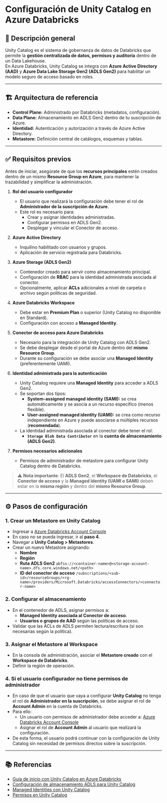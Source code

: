 # Configuración de Unity Catalog en Azure Databricks

## 📌 Descripción general
Unity Catalog es el sistema de gobernanza de datos de Databricks que permite la **gestión centralizada de datos, permisos y auditoría** dentro de un Data Lakehouse.  
En Azure Databricks, Unity Catalog se integra con **Azure Active Directory (AAD)** y **Azure Data Lake Storage Gen2 (ADLS Gen2)** para habilitar un modelo seguro de acceso basado en roles.

---

## 🏗️ Arquitectura de referencia
- **Control Plane:** Administrado por Databricks (metadatos, configuración).
- **Data Plane:** Almacenamiento en ADLS Gen2 dentro de tu suscripción de Azure.
- **Identidad:** Autenticación y autorización a través de Azure Active Directory.
- **Metastore:** Definición central de catálogos, esquemas y tablas.

---

## ✅ Requisitos previos

Antes de iniciar, asegúrate de que los **recursos principales** estén creados dentro de un mismo **Resource Group en Azure**, para mantener la trazabilidad y simplificar la administración.

1. **Rol del usuario configurador**
   - El usuario que realizará la configuración debe tener el rol de **Administrador de la suscripción de Azure**.
   - Este rol es necesario para:
     - Crear y asignar identidades administradas.
     - Configurar permisos en ADLS Gen2.
     - Desplegar y vincular el Conector de acceso.

2. **Azure Active Directory**
   - Inquilino habilitado con usuarios y grupos.
   - Aplicación de servicio registrada para Databricks.

3. **Azure Storage (ADLS Gen2)**
   - Contenedor creado para servir como almacenamiento principal.
   - Configuración de **RBAC** para la identidad administrada asociada al conector.  
   - Opcionalmente, aplicar **ACLs** adicionales a nivel de carpeta o archivo según políticas de seguridad.

4. **Azure Databricks Workspace**
   - Debe estar en **Premium Plan** o superior (Unity Catalog no disponible en Standard).
   - Configuración con acceso a **Managed Identity**.

5. **Conector de acceso para Azure Databricks**
   - Necesario para la integración de Unity Catalog con ADLS Gen2.
   - Se debe desplegar desde el portal de Azure dentro del **mismo Resource Group**.
   - Durante su configuración se debe asociar una **Managed Identity** (preferentemente UAMI).

6. **Identidad administrada para la autenticación**
   - Unity Catalog requiere una **Managed Identity** para acceder a ADLS Gen2.
   - Se soportan dos tipos:
     - **System-assigned managed identity (SAMI):** se crea automáticamente y se asocia a un recurso específico (menos flexible).
     - **User-assigned managed identity (UAMI):** se crea como recurso independiente en Azure y puede asociarse a múltiples recursos (**recomendada**).
   - La identidad administrada asociada al conector debe tener el rol:
     - **`Storage Blob Data Contributor`** en la **cuenta de almacenamiento (ADLS Gen2)**.

7. **Permisos necesarios adicionales**
   - Permisos de administrador de metastore para configurar Unity Catalog dentro de Databricks.

> ⚠️ **Nota importante**: El **ADLS Gen2**, el **Workspace de Databricks**, el **Conector de acceso** y la **Managed Identity (UAMI o SAMI)** deben estar en la **misma región** y dentro del **mismo Resource Group**.

---

## ⚙️ Pasos de configuración

### 1. Crear un Metastore en Unity Catalog
- Ingresar a [Azure Databricks Account Console](https://accounts.azuredatabricks.net/)
- En caso no se pueda ingresar, ir al **paso 4**.
- Navegar a **Unity Catalog > Metastores**.
- Crear un nuevo Metastore asignando:
  - **Nombre**
  - **Región**
  - **Ruta ADLS Gen2** `abfss://<container-name>@<storage-account-name>.dfs.core.windows.net/<path>`
  - **ID del conector de acceso** `/subscriptions/<sub-id>/resourceGroups/<rg-name>/providers/Microsoft.Databricks/accessConnectors/<connector-name>`

### 2. Configurar el almacenamiento
- En el contenedor de ADLS, asignar permisos a:
  - **Managed Identity asociada al Conector de acceso**.
  - **Usuarios o grupos de AAD** según las políticas de acceso.
- Validar que las ACLs de ADLS permiten lectura/escritura (si son necesarias según la política).

### 3. Asignar el Metastore al Workspace
- En la consola de administración, asociar el **Metastore creado** con el **Workspace de Databricks**.
- Definir la región de operación.

### 4. Si el usuario configurador no tiene permisos de administrador
- En caso de que el usuario que vaya a configurar **Unity Catalog** no tenga el rol de **Administrador en la suscripción**, se debe asignar el rol de **Account Admin** en la cuenta de Databricks.
- Para ello:
  - Un usuario con permisos de administrador debe acceder a: [Azure Databricks Account Console](https://accounts.azuredatabricks.net/)
  - Asignar el rol de **Account Admin** al usuario que realizará la configuración.
- De esta forma, el usuario podrá continuar con la configuración de Unity Catalog sin necesidad de permisos directos sobre la suscripción.

---

## 📚 Referencias
- [Guía de inicio con Unity Catalog en Azure Databricks](https://learn.microsoft.com/es-es/azure/databricks/data-governance/unity-catalog/get-started)  
- [Configuración de almacenamiento ADLS para Unity Catalog](https://learn.microsoft.com/es-es/azure/databricks/data-governance/unity-catalog/storage)  
- [Managed Identities con Unity Catalog](https://learn.microsoft.com/es-es/azure/databricks/connect/unity-catalog/cloud-storage/azure-managed-identities)  
- [Permisos en Unity Catalog](https://learn.microsoft.com/es-es/azure/databricks/data-governance/unity-catalog/manage-privileges/)  
